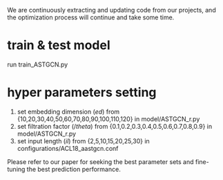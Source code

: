We are continuously extracting and updating code from our projects, and the optimization process will continue and take some time.

# train & test model
run train_ASTGCN.py

# hyper parameters setting
1. set embedding dimension ($ed$) from {10,20,30,40,50,60,70,80,90,100,110,120} in model/ASTGCN_r.py
2. set filtration factor ($/theta$) from {0.1,0.2,0.3,0.4,0.5,0.6,0.7,0.8,0.9} in model/ASTGCN_r.py
3. set input length ($il$) from {2,5,10,15,20,25,30} in configurations/ACL18_aastgcn.conf

Please refer to our paper for seeking the best parameter sets and fine-tuning the best prediction performance.